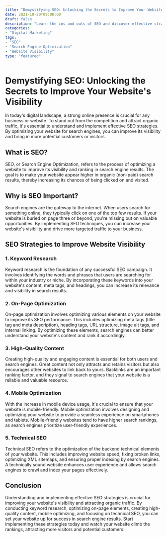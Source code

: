 ```yaml
--- 
title: "Demystifying SEO: Unlocking the Secrets to Improve Your Website's Visibility"
date: 2021-10-20T09:00:00
draft: false
description: "Learn the ins and outs of SEO and discover effective strategies to boost your website's visibility in search engine results."
categories:
- "Digital Marketing"
tags:
- "SEO"
- "Search Engine Optimization"
- "Website Visibility"
type: "featured"
---
```


# Demystifying SEO: Unlocking the Secrets to Improve Your Website's Visibility

In today's digital landscape, a strong online presence is crucial for any business or website. To stand out from the competition and attract organic traffic, it's essential to understand and implement effective SEO strategies. By optimizing your website for search engines, you can improve its visibility and bring in more potential customers or visitors.

## What is SEO?

SEO, or Search Engine Optimization, refers to the process of optimizing a website to improve its visibility and ranking in search engine results. The goal is to make your website appear higher in organic (non-paid) search results, thereby increasing its chances of being clicked on and visited.

## Why is SEO Important?

Search engines are the gateway to the internet. When users search for something online, they typically click on one of the top few results. If your website is buried on page three or beyond, you're missing out on valuable opportunities. By implementing SEO techniques, you can increase your website's visibility and drive more targeted traffic to your business.

## SEO Strategies to Improve Website Visibility

### 1. Keyword Research

Keyword research is the foundation of any successful SEO campaign. It involves identifying the words and phrases that users are searching for within your industry or niche. By incorporating these keywords into your website's content, meta tags, and headings, you can increase its relevance and visibility in search results.

### 2. On-Page Optimization

On-page optimization involves optimizing various elements on your website to improve its SEO performance. This includes optimizing meta tags (title tag and meta description), heading tags, URL structure, image alt tags, and internal linking. By optimizing these elements, search engines can better understand your website's content and rank it accordingly.

### 3. High-Quality Content

Creating high-quality and engaging content is essential for both users and search engines. Great content not only attracts and retains visitors but also encourages other websites to link back to yours. Backlinks are an important ranking factor, and they signal to search engines that your website is a reliable and valuable resource.

### 4. Mobile Optimization

With the increase in mobile device usage, it's crucial to ensure that your website is mobile-friendly. Mobile optimization involves designing and optimizing your website to provide a seamless experience on smartphones and tablets. Mobile-friendly websites tend to have higher search rankings, as search engines prioritize user-friendly experiences.

### 5. Technical SEO

Technical SEO refers to the optimization of the backend technical elements of your website. This includes improving website speed, fixing broken links, optimizing XML sitemaps, and ensuring proper indexing by search engines. A technically sound website enhances user experience and allows search engines to crawl and index your pages effectively.

## Conclusion

Understanding and implementing effective SEO strategies is crucial for improving your website's visibility and attracting organic traffic. By conducting keyword research, optimizing on-page elements, creating high-quality content, mobile optimizing, and focusing on technical SEO, you can set your website up for success in search engine results. Start implementing these strategies today and watch your website climb the rankings, attracting more visitors and potential customers.
